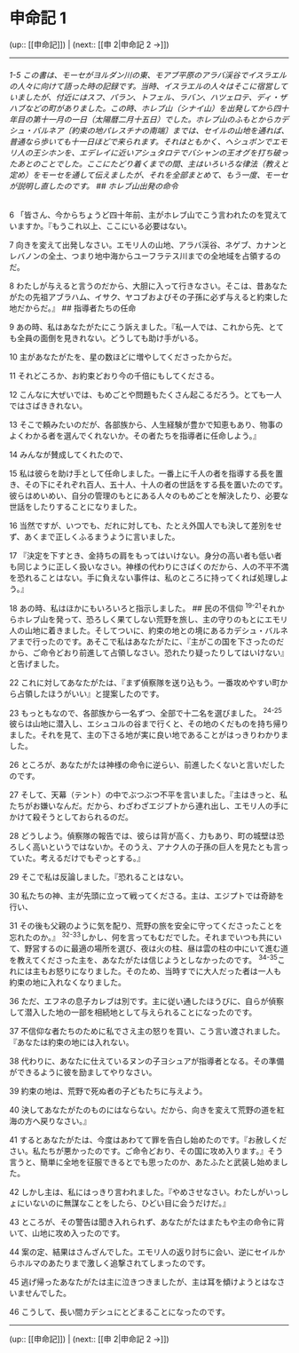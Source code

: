 # 申命記 1

(up:: [[申命記]]) | (next:: [[申 2|申命記 2 →]])

***
###### 1-5 この書は、モーセがヨルダン川の東、モアブ平原のアラバ渓谷でイスラエルの人々に向けて語った時の記録です。当時、イスラエルの人々はそこに宿営していましたが、付近にはスフ、パラン、トフェル、ラバン、ハツェロテ、ディ・ザハブなどの町がありました。この時、ホレブ山（シナイ山）を出発してから四十年目の第十一月の一日（太陽暦二月十五日）でした。ホレブ山のふもとからカデシュ・バルネア〔約束の地パレスチナの南端〕までは、セイルの山地を通れば、普通なら歩いても十一日ほどで来られます。それはともかく、ヘシュボンでエモリ人の王シホンを、エデレイに近いアシュタロテでバシャンの王オグを打ち破ったあとのことでした。ここにたどり着くまでの間、主はいろいろな律法（教えと定め）をモーセを通して伝えましたが、それを全部まとめて、もう一度、モーセが説明し直したのです。 ## ホレブ山出発の命令 



6 
「皆さん、今からちょうど四十年前、主がホレブ山でこう言われたのを覚えていますか。『もうこれ以上、ここにいる必要はない。 



7 
向きを変えて出発しなさい。エモリ人の山地、アラバ渓谷、ネゲブ、カナンとレバノンの全土、つまり地中海からユーフラテス川までの全地域を占領するのだ。 



8 
わたしが与えると言うのだから、大胆に入って行きなさい。そこは、昔あなたがたの先祖アブラハム、イサク、ヤコブおよびその子孫に必ず与えると約束した地だからだ。』 ## 指導者たちの任命 



9 
あの時、私はあなたがたにこう訴えました。『私一人では、これから先、とても全員の面倒を見きれない。どうしても助け手がいる。 



10 
主があなたがたを、星の数ほどに増やしてくださったからだ。 



11 
それどころか、お約束どおり今の千倍にもしてくださる。 



12 
こんなに大ぜいでは、もめごとや問題もたくさん起こるだろう。とても一人ではさばききれない。 



13 
そこで頼みたいのだが、各部族から、人生経験が豊かで知恵もあり、物事のよくわかる者を選んでくれないか。その者たちを指導者に任命しよう。』 



14 
みんなが賛成してくれたので、 



15 
私は彼らを助け手として任命しました。一番上に千人の者を指導する長を置き、その下にそれぞれ百人、五十人、十人の者の世話をする長を置いたのです。彼らはめいめい、自分の管理のもとにある人々のもめごとを解決したり、必要な世話をしたりすることになりました。 



16 
当然ですが、いつでも、だれに対しても、たとえ外国人でも決して差別をせず、あくまで正しくふるまうように言いました。 



17 
『決定を下すとき、金持ちの肩をもってはいけない。身分の高い者も低い者も同じように正しく扱いなさい。神様の代わりにさばくのだから、人の不平不満を恐れることはない。手に負えない事件は、私のところに持ってくれば処理しよう。』 



18 
あの時、私はほかにもいろいろと指示しました。 ## 民の不信仰 <sup class="versenum">19-21</sup>それからホレブ山を発って、恐ろしく果てしない荒野を旅し、主の守りのもとにエモリ人の山地に着きました。そしてついに、約束の地との境にあるカデシュ・バルネアまで行ったのです。あそこで私はあなたがたに、『主がこの国を下さったのだから、ご命令どおり前進して占領しなさい。恐れたり疑ったりしてはいけない』と告げました。 



22 
これに対してあなたがたは、『まず偵察隊を送り込もう。一番攻めやすい町から占領したほうがいい』と提案したのです。 



23 
もっともなので、各部族から一名ずつ、全部で十二名を選びました。 <sup class="versenum">24-25</sup>彼らは山地に潜入し、エシュコルの谷まで行くと、その地のくだものを持ち帰りました。それを見て、主の下さる地が実に良い地であることがはっきりわかりました。 



26 
ところが、あなたがたは神様の命令に逆らい、前進したくないと言いだしたのです。 



27 
そして、天幕（テント）の中でぶつぶつ不平を言いました。『主はきっと、私たちがお嫌いなんだ。だから、わざわざエジプトから連れ出し、エモリ人の手にかけて殺そうとしておられるのだ。 



28 
どうしよう。偵察隊の報告では、彼らは背が高く、力もあり、町の城壁は恐ろしく高いというではないか。そのうえ、アナク人の子孫の巨人を見たとも言っていた。考えるだけでもぞっとする。』 



29 
そこで私は反論しました。『恐れることはない。 



30 
私たちの神、主が先頭に立って戦ってくださる。主は、エジプトでは奇跡を行い、 



31 
その後も父親のように気を配り、荒野の旅を安全に守ってくださったことを忘れたのか。』 <sup class="versenum">32-33</sup>しかし、何を言ってもむだでした。それまでいつも共にいて、野営するのに最適の場所を選び、夜は火の柱、昼は雲の柱の中にいて進む道を教えてくださった主を、あなたがたは信じようとしなかったのです。 <sup class="versenum">34-35</sup>これには主もお怒りになりました。そのため、当時すでに大人だった者は一人も約束の地に入れなくなりました。 



36 
ただ、エフネの息子カレブは別です。主に従い通したほうびに、自らが偵察して潜入した地の一部を相続地として与えられることになったのです。 



37 
不信仰な者たちのために私でさえ主の怒りを買い、こう言い渡されました。『あなたは約束の地には入れない。 



38 
代わりに、あなたに仕えているヌンの子ヨシュアが指導者となる。その準備ができるように彼を励ましてやりなさい。 



39 
約束の地は、荒野で死ぬ者の子どもたちに与えよう。 



40 
決してあなたがたのものにはならない。だから、向きを変えて荒野の道を紅海の方へ戻りなさい。』 



41 
するとあなたがたは、今度はあわてて罪を告白し始めたのです。『お赦しください。私たちが悪かったのです。ご命令どおり、その国に攻め入ります。』そう言うと、簡単に全地を征服できるとでも思ったのか、あたふたと武装し始めました。 



42 
しかし主は、私にはっきり言われました。『やめさせなさい。わたしがいっしょにいないのに無謀なことをしたら、ひどい目に会うだけだ。』 



43 
ところが、その警告は聞き入れられず、あなたがたはまたもや主の命令に背いて、山地に攻め入ったのです。 



44 
案の定、結果はさんざんでした。エモリ人の返り討ちに会い、逆にセイルからホルマのあたりまで激しく追撃されてしまったのです。 



45 
逃げ帰ったあなたがたは主に泣きつきましたが、主は耳を傾けようとはなさいませんでした。 



46 
こうして、長い間カデシュにとどまることになったのです。

***

(up:: [[申命記]]) | (next:: [[申 2|申命記 2 →]])
